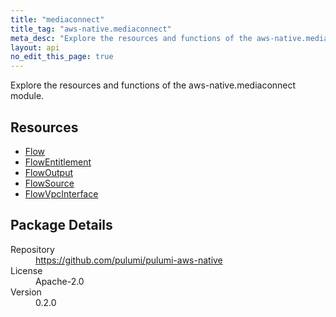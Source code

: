 ```yaml
---
title: "mediaconnect"
title_tag: "aws-native.mediaconnect"
meta_desc: "Explore the resources and functions of the aws-native.mediaconnect module."
layout: api
no_edit_this_page: true
---
```


<!-- WARNING: this file was generated by Pulumi Docs Generator. -->
<!-- Do not edit by hand unless you're certain you know what you are doing! -->

Explore the resources and functions of the aws-native.mediaconnect module.

<h2 id="resources">Resources</h2>
<ul class="api">
    <li><a href="flow" title="Flow"><span class="api-symbol api-symbol--resource"></span>Flow</a></li>
    <li><a href="flowentitlement" title="FlowEntitlement"><span class="api-symbol api-symbol--resource"></span>FlowEntitlement</a></li>
    <li><a href="flowoutput" title="FlowOutput"><span class="api-symbol api-symbol--resource"></span>FlowOutput</a></li>
    <li><a href="flowsource" title="FlowSource"><span class="api-symbol api-symbol--resource"></span>FlowSource</a></li>
    <li><a href="flowvpcinterface" title="FlowVpcInterface"><span class="api-symbol api-symbol--resource"></span>FlowVpcInterface</a></li>
</ul>

<h2 id="package-details">Package Details</h2>
<dl class="package-details">
	<dt>Repository</dt>
	<dd><a href="https://github.com/pulumi/pulumi-aws-native">https://github.com/pulumi/pulumi-aws-native</a></dd>
	<dt>License</dt>
	<dd>Apache-2.0</dd>
	<dt>Version</dt>
	<dd>0.2.0</dd>
</dl>

